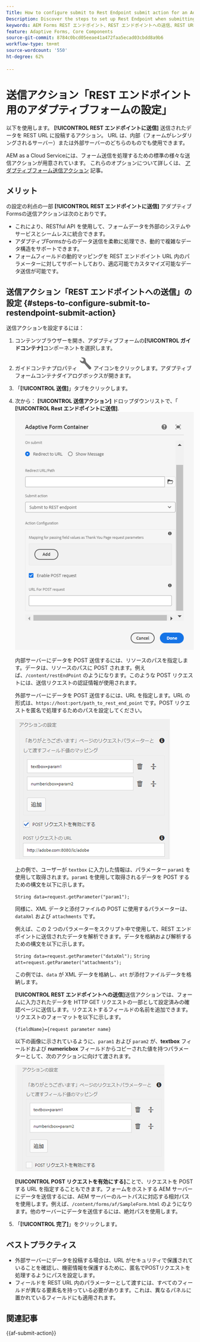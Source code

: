 ```yaml
---
Title: How to configure submit to Rest Endpoint submit action for an Adaptive Form?
Description: Discover the steps to set up Rest Endpoint when submitting an Adaptive Form.
keywords: AEM Forms REST エンドポイント、REST エンドポイントへの送信、REST URL へのデータの投稿、REST エンドポイントアクションの設定
feature: Adaptive Forms, Core Components
source-git-commit: 8784c0bcd05eeae41a472faa5ecad03cbdd8a9b6
workflow-type: tm+mt
source-wordcount: '550'
ht-degree: 62%

---
```



# 送信アクション「REST エンドポイント用のアダプティブフォームの設定」

以下を使用します。 **[!UICONTROL REST エンドポイントに送信]** 送信されたデータを REST URL に投稿するアクション。 URL は、内部（フォームがレンダリングされるサーバー）または外部サーバーのどちらのものでも使用できます。

AEM as a Cloud Serviceには、フォーム送信を処理するための標準の様々な送信アクションが用意されています。 これらのオプションについて詳しくは、 [アダプティブフォーム送信アクション](/help/forms/configure-submit-actions-core-components.md)  記事。

## メリット

の設定の利点の一部 **[!UICONTROL REST エンドポイントに送信]** アダプティブFormsの送信アクションは次のとおりです。

* これにより、RESTful API を使用して、フォームデータを外部のシステムやサービスとシームレスに統合できます。
* アダプティブFormsからのデータ送信を柔軟に処理でき、動的で複雑なデータ構造をサポートできます。
* フォームフィールドの動的マッピングを REST エンドポイント URL 内のパラメーターに対してサポートしており、適応可能でカスタマイズ可能なデータ送信が可能です。


## 送信アクション「REST エンドポイントへの送信」の設定 {#steps-to-configure-submit-to-restendpoint-submit-action}

送信アクションを設定するには：

1. コンテンツブラウザーを開き、アダプティブフォームの&#x200B;**[!UICONTROL ガイドコンテナ]**&#x200B;コンポーネントを選択します。
1. ガイドコンテナプロパティ ![ガイドプロパティ](/help/forms/assets/configure-icon.svg) アイコンをクリックします。アダプティブフォームコンテナダイアログボックスが開きます。
1. 「**[!UICONTROL 送信]**」タブをクリックします。
1. 次から： **[!UICONTROL 送信アクション]** ドロップダウンリストで、「 **[!UICONTROL Rest エンドポイントに送信]**.
   ![REST エンドポイントへの送信のアクション設定](/help/forms/assets/submit-action-restendpoint.png)

   内部サーバーにデータを POST 送信するには、リソースのパスを指定します。データは、リソースのパスに POST されます。例えば、`/content/restEndPoint` のようになります。このような POST リクエストには、送信リクエストの認証情報が使用されます。

   外部サーバーにデータを POST 送信するには、URL を指定します。URL の形式は、`https://host:port/path_to_rest_end_point` です。POST リクエストを匿名で処理するためのパスを設定してください。

   ![「ありがとうございます」ページのパラメーターとして渡されたフィールド値のマッピング](assets/post-enabled-actionconfig.png)

   上の例で、ユーザーが `textbox` に入力した情報は、パラメーター `param1` を使用して取得されます。`param1` を使用して取得されるデータを POST するための構文を以下に示します。

   `String data=request.getParameter("param1");`

   同様に、XML データと添付ファイルの POST に使用するパラメーターは、`dataXml` および `attachments` です。

   例えば、この 2 つのパラメーターをスクリプト中で使用して、REST エンドポイントに送信されたデータを解析できます。データを格納および解析するための構文を以下に示します。

   `String data=request.getParameter("dataXml");`
   `String att=request.getParameter("attachments");`

   この例では、`data` が XML データを格納し、`att` が添付ファイルデータを格納します。

   **[!UICONTROL REST エンドポイントへの送信]**&#x200B;送信アクションでは、フォームに入力されたデータを HTTP GET リクエストの一部として設定済みの確認ページに送信します。リクエストするフィールドの名前を追加できます。 リクエストのフォーマットを以下に示します。

   `{fieldName}={request parameter name}`

   以下の画像に示されているように、`param1` および `param2` が、**textbox** フィールドおよび **numericbox** フィールドからコピーされた値を持つパラメーターとして、次のアクションに向けて渡されます。

   ![REST エンドポイント送信アクションの設定](assets/action-config.png)

   **[!UICONTROL POST リクエストを有効にする]**&#x200B;ことで、リクエストを POST する URL を指定することもできます。フォームをホストする AEM サーバーにデータを送信するには、AEM サーバーのルートパスに対応する相対パスを使用します。例えば、`/content/forms/af/SampleForm.html` のようになります。他のサーバーにデータを送信するには、絶対パスを使用します。

1. 「**[!UICONTROL 完了]**」をクリックします。

## ベストプラクティス

* 外部サーバーにデータを投稿する場合は、URL がセキュリティで保護されていることを確認し、機密情報を保護するために、匿名でPOSTリクエストを処理するようにパスを設定します。
* フィールドを REST URL 内のパラメーターとして渡すには、すべてのフィールドが異なる要素名を持っている必要があります。これは、異なるパネルに置かれているフィールドにも適用されます。

## 関連記事

{{af-submit-action}}

